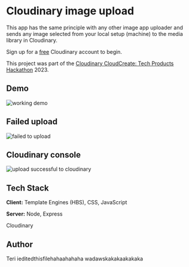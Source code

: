 # Cloudinary image upload

This app has the same principle with any other image app uploader and sends any image selected from your local setup (machine) to the media library in Cloudinary.

Sign up for a [free](https://cloudinary.com/users/register_free) Cloudinary account to begin.

This project was part of the [Cloudinary CloudCreate: Tech Products Hackathon](https://cloudinary.com/blog/cloudinary-cloudcreate-tech-products-hackathon) 2023.

## Demo

![working demo](https://user-images.githubusercontent.com/124436946/227532371-5444f474-5d1e-40dd-a037-5ea767052921.gif)

## Failed upload

![failed to upload](https://user-images.githubusercontent.com/124436946/227532635-c8f46dc9-e5d0-4df8-9b63-7f3dff41ee85.jpeg)

## Cloudinary console

![upload successful to cloudinary](https://res.cloudinary.com/practicaldev/image/fetch/s--HI89Vc4K--/c_limit%2Cf_auto%2Cfl_progressive%2Cq_auto%2Cw_880/https://paper-attachments.dropboxusercontent.com/s_DF51205B1B1DD26A29AB9205A4C79FCD89DC298D73EA9DF015261BE234BD069C_1679357753414_image.png)

## Tech Stack

**Client:** Template Engines (HBS), CSS, JavaScript

**Server:** Node, Express

Cloudinary

## Author

Teri
ieditedthisfilehahaahahaha
wadawskakakaakakaka